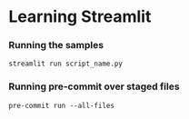 # Learning Streamlit

### Running the samples
```shell
streamlit run script_name.py
```

### Running pre-commit over staged files
```shell
pre-commit run --all-files
```

